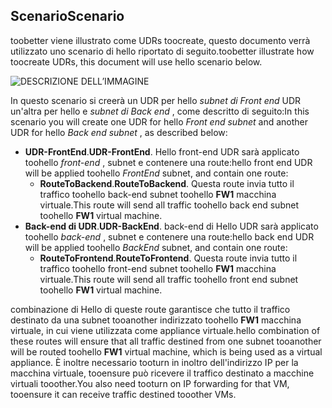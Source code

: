## <a name="scenario"></a><span data-ttu-id="8967a-101">Scenario</span><span class="sxs-lookup"><span data-stu-id="8967a-101">Scenario</span></span>
<span data-ttu-id="8967a-102">toobetter viene illustrato come UDRs toocreate, questo documento verrà utilizzato uno scenario di hello riportato di seguito.</span><span class="sxs-lookup"><span data-stu-id="8967a-102">toobetter illustrate how toocreate UDRs, this document will use hello scenario below.</span></span>

![DESCRIZIONE DELL’IMMAGINE](./media/virtual-network-create-udr-scenario-include/figure1.png)

<span data-ttu-id="8967a-104">In questo scenario si creerà un UDR per hello *subnet di Front end* UDR un'altra per hello e *subnet di Back end* , come descritto di seguito:</span><span class="sxs-lookup"><span data-stu-id="8967a-104">In this scenario you will create one UDR for hello *Front end subnet* and another UDR for hello *Back end subnet* , as described below:</span></span> 

* <span data-ttu-id="8967a-105">**UDR-FrontEnd**.</span><span class="sxs-lookup"><span data-stu-id="8967a-105">**UDR-FrontEnd**.</span></span> <span data-ttu-id="8967a-106">Hello front-end UDR sarà applicato toohello *front-end* , subnet e contenere una route:</span><span class="sxs-lookup"><span data-stu-id="8967a-106">hello front end UDR will be applied toohello *FrontEnd* subnet, and contain one route:</span></span>    
  * <span data-ttu-id="8967a-107">**RouteToBackend**.</span><span class="sxs-lookup"><span data-stu-id="8967a-107">**RouteToBackend**.</span></span> <span data-ttu-id="8967a-108">Questa route invia tutto il traffico toohello back-end subnet toohello **FW1** macchina virtuale.</span><span class="sxs-lookup"><span data-stu-id="8967a-108">This route will send all traffic toohello back end subnet toohello **FW1** virtual machine.</span></span>
* <span data-ttu-id="8967a-109">**Back-end di UDR**.</span><span class="sxs-lookup"><span data-stu-id="8967a-109">**UDR-BackEnd**.</span></span> <span data-ttu-id="8967a-110">back-end di Hello UDR sarà applicato toohello *back-end* , subnet e contenere una route:</span><span class="sxs-lookup"><span data-stu-id="8967a-110">hello back end UDR will be applied toohello *BackEnd* subnet, and contain one route:</span></span>    
  * <span data-ttu-id="8967a-111">**RouteToFrontend**.</span><span class="sxs-lookup"><span data-stu-id="8967a-111">**RouteToFrontend**.</span></span> <span data-ttu-id="8967a-112">Questa route invia tutto il traffico toohello front-end subnet toohello **FW1** macchina virtuale.</span><span class="sxs-lookup"><span data-stu-id="8967a-112">This route will send all traffic toohello front end subnet toohello **FW1** virtual machine.</span></span>

<span data-ttu-id="8967a-113">combinazione di Hello di queste route garantisce che tutto il traffico destinato da una subnet tooanother indirizzato toohello **FW1** macchina virtuale, in cui viene utilizzata come appliance virtuale.</span><span class="sxs-lookup"><span data-stu-id="8967a-113">hello combination of these routes will ensure that all traffic destined from one subnet tooanother will be routed toohello **FW1** virtual machine, which is being used as a virtual appliance.</span></span> <span data-ttu-id="8967a-114">È inoltre necessario tooturn in inoltro dell'indirizzo IP per la macchina virtuale, tooensure può ricevere il traffico destinato a macchine virtuali tooother.</span><span class="sxs-lookup"><span data-stu-id="8967a-114">You also need tooturn on IP forwarding for that VM, tooensure it can receive traffic destined tooother VMs.</span></span>


